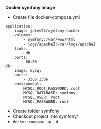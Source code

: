 **Docker symfony image**

- Create file docker-compose.yml

```
application:
    image: jules95/symfony-docker
    volumes:
        - symfony:/var/www/html
        - logs/apache2:/var/logs/apache2
    links:
       - db
    ports:
       - 80:80
db:
    image: mysql
    ports:
        - 3306:3306
    environment:
        MYSQL_ROOT_PASSWORD: root
        MYSQL_DATABASE: symfony
        MYSQL_USER: root
        MYSQL_PASSWORD: root
```

- Create folder symfony
- Checkout project into symfony/
- `docker-compose up -d`
